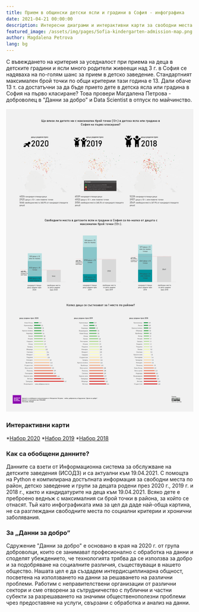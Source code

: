 ```yaml
---
title: Прием в общински детски ясли и градини в София - инфографика
date: 2021-04-21 00:00:00
description: Интересни диаграми и интерактивни карти за свободни места и брой кандидатстващи деца в детски ясли и градини в гр. София.     
featured_image: /assets/img/pages/Sofia-kindergarten-admission-map.png
author: Magdalena Petrova  
lang: bg
---
```


С въвеждането на критерия за уседналост при приема на деца в детските градини и ясли много родители живеещи над 3 г. в София се надяваха на по-голям шанс за прием в детско заведение.
Стандартният максимален брой точки по общи критерии тази година е 13. Дали обаче 13 т. са достатъчни за да бъде прието дете в детска ясла или градина в София на първо класиране?
Това провери Магдалена Петрова - доброволец в "Данни за добро" и Data Scientist в отпуск по майчинство.
<br/><br/>
![](/assets/img/pages/Sofia-kindergarten-admission-probability-infographic-19.04.2021-small.png)

### Интерактивни карти
*[Набор 2020](https://kepler.gl/demo/map/carto?mapId=813ff022-e4d5-d3dc-e3ce-01fff3327423&owner=data-for-good-bg&privateMap=false)
*[Набор 2019](https://kepler.gl/demo/map/carto?mapId=d384e6da-932c-5b42-e824-a4f9854d924b&owner=data-for-good-bg&privateMap=false)
*[Набор 2018](https://kepler.gl/demo/map/carto?mapId=d5eb737b-4b8b-df0f-3800-83de5daae37d&owner=data-for-good-bg&privateMap=false)

### Как са обобщени данните?
Данните са взети от Информационна система за обслужване на детските заведения (ИСОДЗ) и са актуални към 19.04.2021. С помощта на Python е компилирана достъпната информация за свободни места по район, детско заведение и групи за децата родени през 2020 г., 2019 г. и 2018 г., както и кандидатурите на деца към 19.04.2021. Всяко дете е преброено веднъж с максималния си брой точки в района, за който се отнасят. Тъй като инфографиката има за цел да даде най-обща картина, не са разглеждани свободните места по социални критерии и хронични заболявания.

### За „Данни за добро”
Сдружение "Данни за добро" е основано в края на 2020 г. от група доброволци, които се занимават професионално с обработка на данни и споделят убеждението, че технологията трябва да се използва за добро и за подобряване на социалните различия, съществуващи в нашето общество. Нашата цел е да създадем интердисциплинарна общност, посветена на използването на данни за решаването на различни проблеми.
Работим с неправителствени организации от различни сектори и сме отворени за сътрудничество с публични и частни субекти за разрешаването на значими общественополезни проблеми чрез предоставяне на услуги, свързани с обработка и анализ на данни. 
